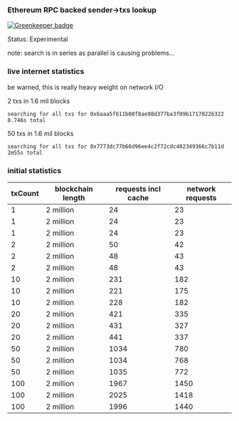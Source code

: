 ### Ethereum RPC backed sender->txs lookup

[![Greenkeeper badge](https://badges.greenkeeper.io/kumavis/eth-tx-finder.svg)](https://greenkeeper.io/)

Status: Experimental

note: search is in series as parallel is causing problems...

### live internet statistics

be warned, this is really heavy weight on network I/O

2 txs in 1.6 mil blocks
```
searching for all txs for 0x6aaa5f611b08f8ae98d377ba3f09b1717822b322
8.746s total
```

50 txs in 1.6 mil blocks
```
searching for all txs for 0x7773dc77b66d96ee4c2f72cdc402349366c7b11d
2m55s total
```

### initial statistics
| txCount | blockchain length  | requests incl cache |  network requests |
| --- | ----------- | ---- | ---- |
|  1 | 2 million   |   24 |   23 |
|  1 | 2 million   |   24 |   23 |
|  1 | 2 million   |   24 |   23 |
|  2 | 2 million   |   50 |   42 |
|  2 | 2 million   |   48 |   43 |
|  2 | 2 million   |   48 |   43 |
|  10 | 2 million  |  231 |  182 |
|  10 | 2 million  |  221 |  175 |
|  10 | 2 million  |  228 |  182 |
|  20 | 2 million  |  421 |  335 |
|  20 | 2 million  |  431 |  327 |
|  20 | 2 million  |  441 |  337 |
|  50 | 2 million  | 1034 |  780 |
|  50 | 2 million  | 1034 |  768 |
|  50 | 2 million  | 1035 |  772 |
| 100 | 2 million | 1967 | 1450 |
| 100 | 2 million | 2025 | 1418 |
| 100 | 2 million | 1996 | 1440 |
